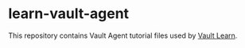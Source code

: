 # learn-vault-agent

This repository contains Vault Agent tutorial files used by [Vault Learn](https://learn.hashicorp.com/vault).
